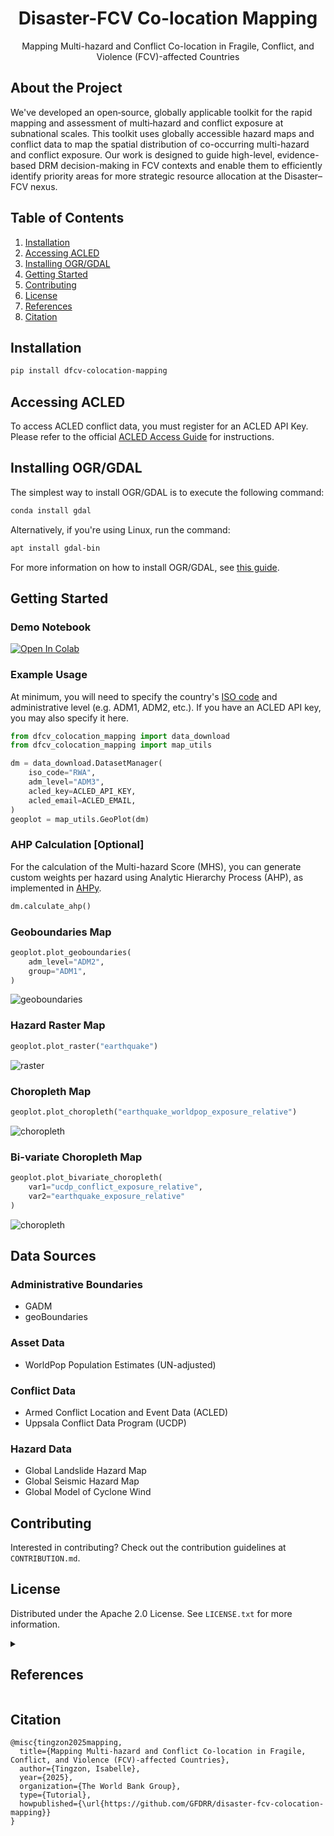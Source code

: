 <div align="center">

# Disaster-FCV Co-location Mapping
Mapping Multi-hazard and Conflict Co-location in Fragile, Conflict, and Violence (FCV)-affected Countries

</div>

<!-- ABOUT THE PROJECT -->
## About the Project
We've developed an open‑source, globally applicable toolkit for the rapid mapping and assessment of multi‑hazard and conflict exposure at subnational scales. This toolkit uses globally accessible hazard maps and conflict data to map the spatial distribution of co-occurring multi-hazard and conflict exposure. Our work is designed to guide high-level, evidence-based DRM decision-making in FCV contexts and enable them to efficiently identify priority areas for more strategic resource allocation at the Disaster–FCV nexus. 

<!-- TABLE OF CONTENTS -->
## Table of Contents
  <ol>
    <li><a href="#installation">Installation</a></li>
    <li><a href="#accessing-acled">Accessing ACLED</a></li>
    <li><a href="#installing-ogr/gdal">Installing OGR/GDAL</a></li>
    <li><a href="#getting-started">Getting Started</a></li>
    <li><a href="#contributing">Contributing</a></li>
    <li><a href="#license">License</a></li>
    <li><a href="#references">References</a></li>
    <li><a href="#citation">Citation</a></li>
  </ol>

<!-- GETTING STARTED -->
## Installation

```sh
pip install dfcv-colocation-mapping
```

## Accessing ACLED
To access ACLED conflict data, you must register for an ACLED API Key. Please refer to the official [ACLED Access Guide](https://acleddata.com/methodology/acled-access-guide) for instructions.

## Installing OGR/GDAL 
The simplest way to install OGR/GDAL is to execute the following command:
```sh
conda install gdal
```

Alternatively, if you're using Linux, run the command: 
```sh
apt install gdal-bin
```

For more information on how to install OGR/GDAL, see [this guide](https://ljvmiranda921.github.io/notebook/2019/04/13/install-gdal/).


## Getting Started

### Demo Notebook
<a target="_blank" href="https://colab.research.google.com/github/GFDRR/disaster-fcv-colocation-mapping/blob/master/examples/demo2.ipynb">
  <img src="https://colab.research.google.com/assets/colab-badge.svg" alt="Open In Colab"/>
</a>


### Example Usage
At minimum, you will need to specify the country's [ISO code](https://en.wikipedia.org/wiki/ISO_3166-1_alpha-3) and administrative level (e.g. ADM1, ADM2, etc.). If you have an ACLED API key, you may also  specify it here. 

```py
from dfcv_colocation_mapping import data_download
from dfcv_colocation_mapping import map_utils

dm = data_download.DatasetManager(
    iso_code="RWA", 
    adm_level="ADM3",
    acled_key=ACLED_API_KEY,
    acled_email=ACLED_EMAIL,
)
geoplot = map_utils.GeoPlot(dm)
```

### AHP Calculation [Optional]
For the calculation of the Multi-hazard Score (MHS), you can generate custom weights per hazard using Analytic Hierarchy Process (AHP), as implemented in [AHPy](https://github.com/PhilipGriffith/AHPy). 
```py
dm.calculate_ahp()
```

### Geoboundaries Map
```py
geoplot.plot_geoboundaries(
    adm_level="ADM2", 
    group="ADM1",
)
```

![geoboundaries](https://github.com/GFDRR/disaster-fcv-colocation-mapping/blob/master/assets/NPL_geoboundaries.png?raw=true)

### Hazard Raster Map
```py
geoplot.plot_raster("earthquake")
```
![raster](https://github.com/GFDRR/disaster-fcv-colocation-mapping/blob/master/assets/NPL_raster.png?raw=true)


### Choropleth Map
```py
geoplot.plot_choropleth("earthquake_worldpop_exposure_relative")
```
![choropleth](https://github.com/GFDRR/disaster-fcv-colocation-mapping/blob/master/assets/NPL_choropleth.png?raw=true)


### Bi-variate Choropleth Map
```py
geoplot.plot_bivariate_choropleth( 
    var1="ucdp_conflict_exposure_relative",
    var2="earthquake_exposure_relative"
)
```
![choropleth](https://github.com/GFDRR/disaster-fcv-colocation-mapping/blob/master/assets/NPL_bivariate_choropleth.png?raw=true)


## Data Sources

### Administrative Boundaries
- GADM
- geoBoundaries

### Asset Data
- WorldPop Population Estimates (UN-adjusted)

### Conflict Data
- Armed Conflict Location and Event Data (ACLED)
- Uppsala Conflict Data Program (UCDP)

### Hazard Data
- Global Landslide Hazard Map
- Global Seismic Hazard Map
- Global Model of Cyclone Wind

<!-- CONTRIBUTING -->
## Contributing

Interested in contributing? Check out the contribution guidelines at `CONTRIBUTION.md`.


<!-- LICENSE -->
## License

Distributed under the Apache 2.0 License. See `LICENSE.txt` for more information.




<details>
  <summary> <h2>References</h2></summary>

- GADM, https://gadm.org
- WorldPop, www.worldpop.org
- geoBoundaries, https://www.geoboundaries.org
- Runfola, D. et al. (2020) geoBoundaries: A global database of political administrative boundaries. PLoS ONE 15(4): e0231866. https://doi.org/10.1371/journal.pone.0231866
- ACLED, “Armed Conflict Location & Event Data (ACLED) Codebook,” 3 October 2024. www.acleddata.com.
- Clionadh Raleigh, Roudabeh Kishi, and Andrew Linke, “Political instability patterns are obscured by conflict dataset scope conditions, sources, and coding choices,” Humanities and Social Sciences Communications, 25 February 2023. https://doi.org/10.1057/s41599-023-01559-4
- Davies, S., Pettersson, T., Sollenberg, M., & Öberg, M. (2025). Organized violence 1989–2024, and the challenges of identifying civilian victims. Journal of Peace Research, 62(4). https://ucdp.uu.se/downloads
- Sundberg, Ralph and Erik Melander (2013) Introducing the UCDP Georeferenced Event Dataset. Journal of Peace Research 50(4).
- Bondarenko M., Kerr D., Sorichetta A., and Tatem, A.J. 2020. Census/projection-disaggregated gridded population datasets, adjusted to match the corresponding UNPD 2020 estimates, for 183 countries in 2020 using Built-Settlement Growth Model (BSGM) outputs. WorldPop, University of Southampton, UK. doi:10.5258/SOTON/WP00685
- K. Johnson, M. Villani, K. Bayliss, C. Brooks, S. Chandrasekhar, T. Chartier, Y. Chen, J. Garcia-Pelaez, R. Gee, R. Styron, A. Rood, M. Simionato, M. Pagani (2023). Global Earthquake Model (GEM) Seismic Hazard Map (version 2023.1 - June 2023), DOI: https://doi.org/10.5281/zenodo.8409647
- United Nations Office for Disaster Risk Reduction (UNDRR) (n.d.). Global model of cyclone wind 50, 100, 250, 500 and 1000 years return period. Humanitarian Data Exchange (HDX). https://data.humdata.org/dataset/cyclone-wind-100-years-return-period
- The World Bank Group (n.d.). Global landslide hazard map. World Bank Data Catalog. Creative Commons Attribution-Non Commercial 4.0 license. https://datacatalog.worldbank.org/search/dataset/0037584
- National Integrated Drought Information System (NIDIS) (n.d.). Drought.gov Data Download (GIS and Web-Ready) [web page]. U.S. Drought Portal. https://www.drought.gov/data-download
- Zhiwei Yang, Jian Peng, & Yanxu Liu. (2023). GloUTCI-M: A Global Monthly 1 km Universal Thermal Climate Index Dataset from 2000 to 2022 [Data set]. Zenodo. https://doi.org/10.5281/zenodo.8310513
</details>



<!-- CITATION -->
## Citation

```
@misc{tingzon2025mapping,
  title={Mapping Multi-hazard and Conflict Co-location in Fragile, Conflict, and Violence (FCV)-affected Countries},
  author={Tingzon, Isabelle},
  year={2025},
  organization={The World Bank Group},
  type={Tutorial},
  howpublished={\url{https://github.com/GFDRR/disaster-fcv-colocation-mapping}}
}
```